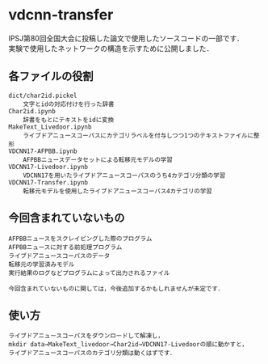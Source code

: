 # vdcnn-transfer
IPSJ第80回全国大会に投稿した論文で使用したソースコードの一部です．  
実験で使用したネットワークの構造を示すために公開しました．

## 各ファイルの役割 
	dict/char2id.pickel
		文字とidの対応付けを行った辞書
	Char2id.ipynb
		辞書をもとにテキストをidに変換
	MakeText_Livedoor.ipynb
		ライブドアニュースコーパスにカテゴリラベルを付与しつつ1つのテキストファイルに整形
	VDCNN17-AFPBB.ipynb
	 	AFPBBニュースデータセットによる転移元モデルの学習
	VDCNN17-Livedoor.ipynb
		VDCNN17を用いたライブドアニュースコーパスのうち4カテゴリ分類の学習
	VDCNN17-Transfer.ipynb
		転移元モデルを使用したライブドアニュースコーパス4カテゴリの学習

## 今回含まれていないもの
	AFPBBニュースをスクレイピングした際のプログラム
	AFPBBニュースに対する前処理プログラム
	ライブドアニュースコーパスのデータ
	転移元の学習済みモデル
	実行結果のログなどプログラムによって出力されるファイル

	今回含まれていないものに関しては，今後追加するかもしれませんが未定です．

## 使い方
	ライブドアニュースコーパスをダウンロードして解凍し，  
	mkdir data→MakeText_livedoor→Char2id→VDCNN17-Livedoorの順に動かすと，  
	ライブドアニュースコーパスのカテゴリ分類は動くはずです．

